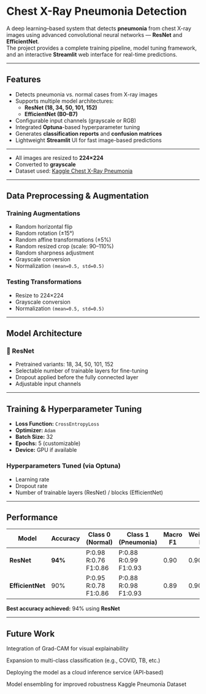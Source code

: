 #  Chest X-Ray Pneumonia Detection

A deep learning–based system that detects **pneumonia** from chest X-ray images using advanced convolutional neural networks — **ResNet** and **EfficientNet**.  
The project provides a complete training pipeline, model tuning framework, and an interactive **Streamlit** web interface for real-time predictions.

---

##  Features
- Detects pneumonia vs. normal cases from X-ray images  
- Supports multiple model architectures:
  - **ResNet (18, 34, 50, 101, 152)**
  - **EfficientNet (B0–B7)**
- Configurable input channels (grayscale or RGB)  
- Integrated **Optuna**-based hyperparameter tuning  
- Generates **classification reports** and **confusion matrices**  
- Lightweight **Streamlit** UI for fast image-based predictions  

---

- All images are resized to **224×224**
- Converted to **grayscale**
- Dataset used: [Kaggle Chest X-Ray Pneumonia](https://www.kaggle.com/paultimothymooney/chest-xray-pneumonia)

---

##  Data Preprocessing & Augmentation

### Training Augmentations
- Random horizontal flip  
- Random rotation (±15°)  
- Random affine transformations (±5%)  
- Random resized crop (scale: 90–110%)  
- Random sharpness adjustment  
- Grayscale conversion  
- Normalization `(mean=0.5, std=0.5)`

### Testing Transformations
- Resize to 224×224  
- Grayscale conversion  
- Normalization `(mean=0.5, std=0.5)`

---

##  Model Architecture

### 🔹 ResNet
- Pretrained variants: 18, 34, 50, 101, 152  
- Selectable number of trainable layers for fine-tuning  
- Dropout applied before the fully connected layer  
- Adjustable input channels

---

##  Training & Hyperparameter Tuning
- **Loss Function:** `CrossEntropyLoss`  
- **Optimizer:** `Adam`  
- **Batch Size:** 32  
- **Epochs:** 5 (customizable)  
- **Device:** GPU if available  

### Hyperparameters Tuned (via Optuna)
- Learning rate  
- Dropout rate  
- Number of trainable layers (ResNet) / blocks (EfficientNet)

---

## Performance

| Model         | Accuracy | Class 0 (Normal) | Class 1 (Pneumonia) | Macro F1 | Weighted F1 |
|---------------|-----------|-----------------|--------------------|----------|-------------|
| **ResNet**    | **94%**   | P:0.98 R:0.76 F1:0.86 | P:0.88 R:0.99 F1:0.93 | 0.90 | 0.90 |
| **EfficientNet** | 90%   | P:0.95 R:0.78 F1:0.86 | P:0.88 R:0.98 F1:0.93 | 0.89 | 0.90 |

 **Best accuracy achieved:** 94% using **ResNet**

---

## Future Work
Integration of Grad-CAM for visual explainability

Expansion to multi-class classification (e.g., COVID, TB, etc.)

Deploying the model as a cloud inference service (API-based)

Model ensembling for improved robustness
Kaggle Pneumonia Dataset

